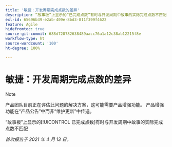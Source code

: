```yaml
---
title: '敏捷：开发周期完成点数的差异'
description: “故事板”上显示的“已完成点数”有时与开发周期中故事的实际完成点数不匹配
exl-id: 65696b39-e2ab-409e-8bd3-811f399f4622
feature: Agile
hidefromtoc: true
source-git-commit: 688d728782638489aacc76a1a12c38ab12215f8e
workflow-type: ht
source-wordcount: '100'
ht-degree: 100%

---
```


# 敏捷：开发周期完成点数的差异

<!--Converted to story-->

>[!NOTE]
>
>产品团队目前正在评估此问题的解决方案，这可能需要产品增强功能。 产品增强功能在“产品公告”中而非“维护更新”中传送。

“故事板”上显示的[!UICONTROL 已完成点数]有时与开发周期中故事的实际完成点数不匹配

_首次报告于 2021 年 4 月 13 日。_
